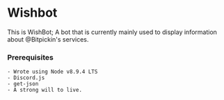 # Wishbot

This is WishBot; A bot that is currently mainly used to display information about @Bitpickin's services.

### Prerequisites
```
- Wrote using Node v8.9.4 LTS 
- Discord.js
- get-json 
- A strong will to live.
```